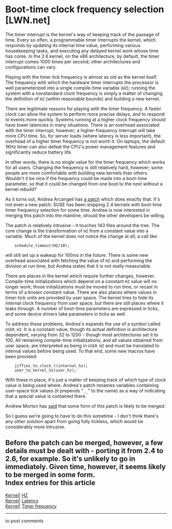 # Boot-time clock frequency selection [LWN.net]

The timer interrupt is the kernel's way of keeping track of the passage of time. Every so often, a programmable timer interrupts the kernel, which responds by updating its internal time value, performing various housekeeping tasks, and executing any delayed kernel work whose time has come. In the 2.6 kernel, on the x86 architecture, by default, the timer interrupt comes 1000 times per second; other architectures and configurations can vary. 

Playing with the timer tick frequency is almost as old as the kernel itself. The frequency with which the hardware timer interrupts the processor is well parameterized into a single compile-time variable (`HZ`); running the system with a nonstandard clock frequency is simply a matter of changing the definition of `HZ` (within reasonable bounds) and building a new kernel. 

There are legitimate reasons for playing with the timer frequency. A faster clock can allow the system to perform more precise delays, and to respond to events more quickly. Systems running at a higher clock frequency should have lower latencies in many situations. There is an overhead associated with the timer interrupt, however; a higher-frequency interrupt will take more CPU time. So, for server loads (where latency is less important), the overhead of a higher timer frequency is not worth it. On laptops, the default 1KHz timer can also defeat the CPU's power management features and significantly reduce battery life. 

In other words, there is no single value for the timer frequency which works for all users. Changing the frequency is still relatively hard, however; some people are more comfortable with building new kernels than others. Wouldn't it be nice if the frequency could be made into a boot-time parameter, so that it could be changed from one boot to the next without a kernel rebuild? 

As it turns out, Andrea Arcangeli has [a patch](/Articles/115285/) which does exactly that. It's not even a new patch: SUSE has been shipping 2.4 kernels with boot-time timer frequency selection for some time. Andrea is now interested in merging this patch into the mainline, should the other developers be willing. 

The patch is relatively intrusive - it touches 143 files around the tree. The core change is the transformation of `HZ` from a constant value into a variable. Much of the kernel does not notice the change at all; a call like: 
    
    
        schedule_timeout(HZ/10);
    

will still set up a wakeup for 100ms in the future. There is some new overhead associated with fetching the value of `HZ` and performing the division at run time, but Andrea states that it is not really measurable. 

There are places in the kernel which require further changes, however. Compile-time initializations which depend on a constant `HZ` value will no longer work; those initializations must be moved to run time, or recast in terms of a known constant value. There are also places where values in timer-tick units are provided by user space. The kernel tries to hide its internal clock frequency from user space, but there are still places where it leaks through. A number of boot-time parameters are expressed in ticks, and some device drivers take parameters in ticks as well. 

To address these problems, Andrea's expands the use of a symbol called `USER_HZ`. It is a constant value, though its actual definition is architecture dependent, varying from 32 to 1200 - though most architectures set it to 100. All remaining compile-time initializations, and all values obtained from user space, are interpreted as being in `USER_HZ` and must be translated to internal values before being used. To that end, some new macros have been provided: 
    
    
    	jiffies_to_clock_t(internal_hz);
    	user_to_kernel_hz(user_hz);
    

With these in place, it's just a matter of keeping track of which type of clock value is being used where. Andrea's patch renames variables containing user-space tick values (it prepends "`__`" to the name) as a way of indicating that a special value is contained there. 

Andrew Morton has [said](/Articles/115565/) that some form of this patch is likely to be merged: 

So I guess we're going to have to do this sometime - I don't think there's any other solution apart from going fully tickless, which would be considerably more intrusive. 

Before the patch can be merged, however, a few details must be dealt with - porting it from 2.4 to 2.6, for example. So it's unlikely to go in immediately. Given time, however, it seems likely to be merged in some form.  
Index entries for this article  
---  
[Kernel](/Kernel/Index)| [HZ](/Kernel/Index#HZ)  
[Kernel](/Kernel/Index)| [Latency](/Kernel/Index#Latency)  
[Kernel](/Kernel/Index)| [Timer frequency](/Kernel/Index#Timer_frequency)  
  


* * *

to post comments 
